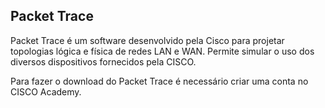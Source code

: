 ## Packet Trace ##
>
Packet Trace é um software desenvolvido pela Cisco para projetar topologias lógica e física de redes LAN e WAN. Permite simular o uso dos diversos dispositivos fornecidos pela CISCO.
>

>
Para fazer o download do Packet Trace é necessário criar uma conta no CISCO Academy. 
>



